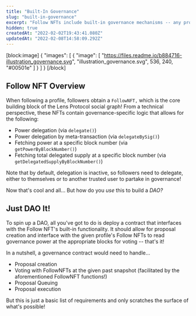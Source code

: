 ```yaml
---
title: "Built-In Governance"
slug: "built-in-governance"
excerpt: "Follow NFTs include built-in governance mechanisms -- any profile can spin up a DAO in minutes!"
hidden: true
createdAt: "2022-02-02T19:43:41.080Z"
updatedAt: "2022-02-08T14:58:09.292Z"
---
```


[block:image]
{
"images": [
{
"image": [
"https://files.readme.io/b884716-illustration_governance.svg",
"illustration_governance.svg",
536,
240,
"#00501e"
]
}
]
}
[/block]

## Follow NFT Overview

When following a profile, followers obtain a `FollowNFT,` which is the core building block of the Lens Protocol social graph! From a technical perspective, these NFTs contain governance-specific logic that allows for the following:

- Power delegation (via `delegate()`)
- Power delegation by meta-transaction (via `delegateBySig()`)
- Fetching power at a specific block number (via `getPowerByBlockNumber()`)
- Fetching total delegated supply at a specific block number (via `getDelegatedSupplyByBlockNumber()`)

Note that by default, delegation is inactive, so followers need to delegate, either to themselves or to another trusted user to partake in governance!

Now that's cool and all... But how do you _use_ this to build a _DAO?_

## Just DAO It!

To spin up a DAO, all you've got to do is deploy a contract that interfaces with the Follow NFT's built-in functionality. It should allow for proposal creation and interface with the given profile's Follow NFTs to read governance power at the appropriate blocks for voting -- that's it!

In a nutshell, a governance contract would need to handle...

- Proposal creation
- Voting with FollowNFTs at the given past snapshot (facilitated by the aforementioned FollowNFT functions!)
- Proposal Queuing
- Proposal execution

But this is just a basic list of requirements and only scratches the surface of what's possible!
